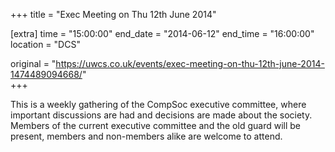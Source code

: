 +++
title = "Exec Meeting on Thu 12th June 2014"

[extra]
time = "15:00:00"
end_date = "2014-06-12"
end_time = "16:00:00"
location = "DCS"

original = "https://uwcs.co.uk/events/exec-meeting-on-thu-12th-june-2014-1474489094668/"    
+++

This is a weekly gathering of the CompSoc executive committee, where important discussions are had and decisions are made about the society. Members of the current executive committee and the old guard will be present, members and non-members alike are welcome to attend.

